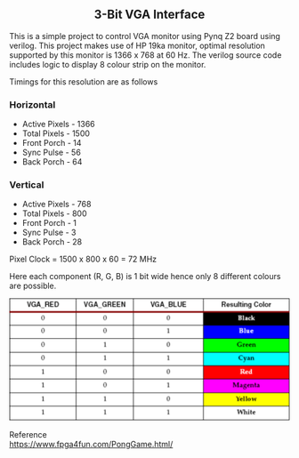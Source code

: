 <h2 align="center">3-Bit VGA Interface</h2>

This is a simple project to control VGA monitor using Pynq Z2 board using verilog. This project makes use of HP 19ka monitor, optimal resolution supported by this monitor is 1366 x 768 at 60 Hz. The verilog source code includes logic to display 8 colour strip on the monitor.

Timings for this resolution are as follows<br/>

<h3>Horizontal</h3>

* Active Pixels - 1366
* Total Pixels  - 1500
* Front Porch   - 14
* Sync Pulse    - 56
* Back Porch    - 64

<h3>Vertical</h3>

* Active Pixels - 768
* Total Pixels  - 800
* Front Porch   - 1
* Sync Pulse    - 3
* Back Porch    - 28

Pixel Clock = 1500 x 800 x 60 = 72 MHz

Here each component (R, G, B) is 1 bit wide hence only 8 different colours are possible.

![3-Bit Colour Code](cc.png)

Reference</br>
https://www.fpga4fun.com/PongGame.html/
